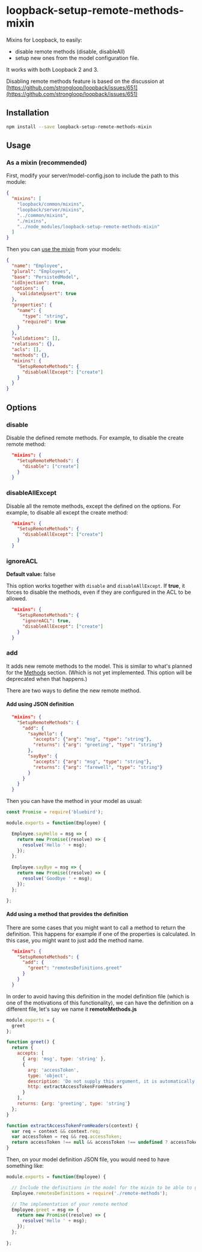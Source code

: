 # loopback-setup-remote-methods-mixin

Mixins for Loopback, to easily:

- disable remote methods (disable, disableAll)
- setup new ones from the model configuration file.
 
It works with both Loopback 2 and 3.

Disabling remote methods feature is based on the discussion at [https://github.com/strongloop/loopback/issues/651](https://github.com/strongloop/loopback/issues/651)

## Installation

```bash
npm install --save loopback-setup-remote-methods-mixin
```

## Usage

### As a mixin (recommended)

First, modify your server/model-config.json to include the path to this module:

```json
{
  "mixins": [
    "loopback/common/mixins",
    "loopback/server/mixins",
    "../common/mixins",
    "./mixins",
    "../node_modules/loopback-setup-remote-methods-mixin"
  ]
}
```

Then you can [use the mixin](https://loopback.io/doc/en/lb2/Defining-mixins.html#enable-a-model-with-mixins) from your models:

```json
{
  "name": "Employee",
  "plural": "Employees",
  "base": "PersistedModel",
  "idInjection": true,
  "options": {
    "validateUpsert": true
  },
  "properties": {
    "name": {
      "type": "string",
      "required": true
    }
  },
  "validations": [],
  "relations": {},
  "acls": [],
  "methods": {},
  "mixins": {
    "SetupRemoteMethods": {
      "disableAllExcept": ["create"]
    }
  }
}
```

## Options

### disable

Disable the defined remote methods. For example, to disable the create remote method:

```json
  "mixins": {
    "SetupRemoteMethods": {
      "disable": ["create"]
    }
  }
```

### disableAllExcept

Disable all the remote methods, except the defined on the options. For example, to disable all except the create method: 

```json
  "mixins": {
    "SetupRemoteMethods": {
      "disableAllExcept": ["create"]
    }
  }
```

### ignoreACL

**Default value:** false

This option works together with `disable` and `disableAllExcept`. If **true**, it forces to disable the methods, even if they are configured in the ACL to be allowed. 

```json
  "mixins": {
    "SetupRemoteMethods": {
      "ignoreACL": true,
      "disableAllExcept": ["create"]
    }
  }
```

### add

It adds new remote methods to the model. This is similar to what's planned for the [Methods](https://loopback.io/doc/en/lb2/Model-definition-JSON-file.html#methods) section. (Which is not yet implemented. This option will be deprecated when that happens.)
 
There are two ways to define the new remote method.
 
#### Add using JSON definition

```json
  "mixins": {
    "SetupRemoteMethods": {
      "add": {
        "sayHello": {
          "accepts": {"arg": "msg", "type": "string"},
          "returns": {"arg": "greeting", "type": "string"}
        },
        "sayBye": {
          "accepts": {"arg": "msg", "type": "string"},
          "returns": {"arg": "farewell", "type": "string"}
        }
      }
    }
  }
```

Then you can have the method in your model as usual:

```javascript
const Promise = require('bluebird');

module.exports = function(Employee) {

  Employee.sayHello = msg => {
    return new Promise((resolve) => {
      resolve('Hello ' + msg);
    });
  };
  
  Employee.sayBye = msg => {
    return new Promise((resolve) => {
      resolve('Goodbye ' + msg);
    });
  };

};
```

#### Add using a method that provides the definition

There are some cases that you might want to call a method to return the definition. This happens for example if one of the properties is calculated. In this case, you might want to just add the method name.

```json
  "mixins": {
    "SetupRemoteMethods": {
      "add": {
        "greet": "remotesDefinitions.greet"
      }
    }
  }
```

In order to avoid having this definition in the model definition file (which is one of the motivations of this functionality), we can have the definition on a different file, let's say we name it **remoteMethods.js**

```javascript
module.exports = {
  greet
};

function greet() {
  return {
    accepts: [
      { arg: 'msg', type: 'string' },
      {
        arg: 'accessToken',
        type: 'object',
        description: 'Do not supply this argument, it is automatically extracted from request headers.',
        http: extractAccessTokenFromHeaders
      }
    ],
    returns: {arg: 'greeting', type: 'string'}
  };
}

function extractAccessTokenFromHeaders(context) {
  var req = context && context.req;
  var accessToken = req && req.accessToken;
  return accessToken !== null && accessToken !== undefined ? accessToken : undefined;
}

```

Then, on your model definition JSON file, you would need to have something like:

```javascript
module.exports = function(Employee) {

  // Include the definitions in the model for the mixin to be able to get them
  Employee.remotesDefinitions = require('./remote-methods');

  // The implementation of your remote method  
  Employee.greet = msg => {
    return new Promise((resolve) => {
      resolve('Hello ' + msg);
    });
  };
  
};
```
